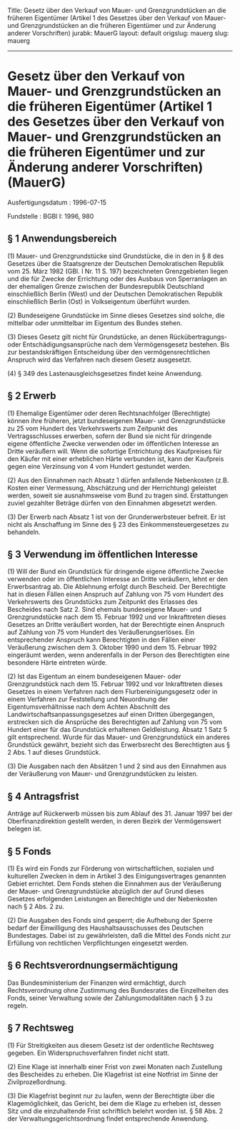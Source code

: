 Title: Gesetz über den Verkauf von Mauer- und Grenzgrundstücken an die früheren Eigentümer
  (Artikel 1 des Gesetzes über den Verkauf von Mauer- und Grenzgrundstücken an die
  früheren Eigentümer und zur Änderung anderer Vorschriften)
jurabk: MauerG
layout: default
origslug: mauerg
slug: mauerg

---

# Gesetz über den Verkauf von Mauer- und Grenzgrundstücken an die früheren Eigentümer (Artikel 1 des Gesetzes über den Verkauf von Mauer- und Grenzgrundstücken an die früheren Eigentümer und zur Änderung anderer Vorschriften) (MauerG)

Ausfertigungsdatum
:   1996-07-15

Fundstelle
:   BGBl I: 1996, 980



## § 1 Anwendungsbereich

(1) Mauer- und Grenzgrundstücke sind Grundstücke, die in den in § 8
des Gesetzes über die Staatsgrenze der Deutschen Demokratischen
Republik vom 25. März 1982 (GBl. I Nr. 11 S. 197) bezeichneten
Grenzgebieten liegen und die für Zwecke der Errichtung oder des
Ausbaus von Sperranlagen an der ehemaligen Grenze zwischen der
Bundesrepublik Deutschland einschließlich Berlin (West) und der
Deutschen Demokratischen Republik einschließlich Berlin (Ost) in
Volkseigentum überführt wurden.

(2) Bundeseigene Grundstücke im Sinne dieses Gesetzes sind solche, die
mittelbar oder unmittelbar im Eigentum des Bundes stehen.

(3) Dieses Gesetz gilt nicht für Grundstücke, an denen
Rückübertragungs- oder Entschädigungsansprüche nach dem
Vermögensgesetz bestehen. Bis zur bestandskräftigen Entscheidung über
den vermögensrechtlichen Anspruch wird das Verfahren nach diesem
Gesetz ausgesetzt.

(4) § 349 des Lastenausgleichsgesetzes findet keine Anwendung.


## § 2 Erwerb

(1) Ehemalige Eigentümer oder deren Rechtsnachfolger (Berechtigte)
können ihre früheren, jetzt bundeseigenen Mauer- und Grenzgrundstücke
zu 25 vom Hundert des Verkehrswerts zum Zeitpunkt des
Vertragsschlusses erwerben, sofern der Bund sie nicht für dringende
eigene öffentliche Zwecke verwenden oder im öffentlichen Interesse an
Dritte veräußern will. Wenn die sofortige Entrichtung des Kaufpreises
für den Käufer mit einer erheblichen Härte verbunden ist, kann der
Kaufpreis gegen eine Verzinsung von 4 vom Hundert gestundet werden.

(2) Aus den Einnahmen nach Absatz 1 dürfen anfallende Nebenkosten
(z.B. Kosten einer Vermessung, Abschätzung und der Herrichtung)
geleistet werden, soweit sie ausnahmsweise vom Bund zu tragen sind.
Erstattungen zuviel gezahlter Beträge dürfen von den Einnahmen
abgesetzt werden.

(3) Der Erwerb nach Absatz 1 ist von der Grunderwerbsteuer befreit. Er
ist nicht als Anschaffung im Sinne des § 23 des
Einkommensteuergesetzes zu behandeln.


## § 3 Verwendung im öffentlichen Interesse

(1) Will der Bund ein Grundstück für dringende eigene öffentliche
Zwecke verwenden oder im öffentlichen Interesse an Dritte veräußern,
lehnt er den Erwerbsantrag ab. Die Ablehnung erfolgt durch Bescheid.
Der Berechtigte hat in diesen Fällen einen Anspruch auf Zahlung von 75
vom Hundert des Verkehrswerts des Grundstücks zum Zeitpunkt des
Erlasses des Bescheides nach Satz 2. Sind ehemals bundeseigene Mauer-
und Grenzgrundstücke nach dem 15. Februar 1992 und vor Inkrafttreten
dieses Gesetzes an Dritte veräußert worden, hat der Berechtigte einen
Anspruch auf Zahlung von 75 vom Hundert des Veräußerungserlöses. Ein
entsprechender Anspruch kann Berechtigten in den Fällen einer
Veräußerung zwischen dem 3. Oktober 1990 und dem 15. Februar 1992
eingeräumt werden, wenn anderenfalls in der Person des Berechtigten
eine besondere Härte eintreten würde.

(2) Ist das Eigentum an einem bundeseigenen Mauer- oder
Grenzgrundstück nach dem 15. Februar 1992 und vor Inkrafttreten dieses
Gesetzes in einem Verfahren nach dem Flurbereinigungsgesetz oder in
einem Verfahren zur Feststellung und Neuordnung der
Eigentumsverhältnisse nach dem Achten Abschnitt des
Landwirtschaftsanpassungsgesetzes auf einen Dritten übergegangen,
erstrecken sich die Ansprüche des Berechtigten auf Zahlung von 75 vom
Hundert einer für das Grundstück erhaltenen Geldleistung. Absatz 1
Satz 5 gilt entsprechend. Wurde für das Mauer- und Grenzgrundstück ein
anderes Grundstück gewährt, bezieht sich das Erwerbsrecht des
Berechtigten aus § 2 Abs. 1 auf dieses Grundstück.

(3) Die Ausgaben nach den Absätzen 1 und 2 sind aus den Einnahmen aus
der Veräußerung von Mauer- und Grenzgrundstücken zu leisten.


## § 4 Antragsfrist

Anträge auf Rückerwerb müssen bis zum Ablauf des 31. Januar 1997 bei
der Oberfinanzdirektion gestellt werden, in deren Bezirk der
Vermögenswert belegen ist.


## § 5 Fonds

(1) Es wird ein Fonds zur Förderung von wirtschaftlichen, sozialen und
kulturellen Zwecken in dem in Artikel 3 des Einigungsvertrages
genannten Gebiet errichtet. Dem Fonds stehen die Einnahmen aus der
Veräußerung der Mauer- und Grenzgrundstücke abzüglich der auf Grund
dieses Gesetzes erfolgenden Leistungen an Berechtigte und der
Nebenkosten nach § 2 Abs. 2 zu.

(2) Die Ausgaben des Fonds sind gesperrt; die Aufhebung der Sperre
bedarf der Einwilligung des Haushaltsausschusses des Deutschen
Bundestages. Dabei ist zu gewährleisten, daß die Mittel des Fonds
nicht zur Erfüllung von rechtlichen Verpflichtungen eingesetzt werden.


## § 6 Rechtsverordnungsermächtigung

Das Bundesministerium der Finanzen wird ermächtigt, durch
Rechtsverordnung ohne Zustimmung des Bundesrates die Einzelheiten des
Fonds, seiner Verwaltung sowie der Zahlungsmodalitäten nach § 3 zu
regeln.


## § 7 Rechtsweg

(1) Für Streitigkeiten aus diesem Gesetz ist der ordentliche Rechtsweg
gegeben. Ein Widerspruchsverfahren findet nicht statt.

(2) Eine Klage ist innerhalb einer Frist von zwei Monaten nach
Zustellung des Bescheides zu erheben. Die Klagefrist ist eine Notfrist
im Sinne der Zivilprozeßordnung.

(3) Die Klagefrist beginnt nur zu laufen, wenn der Berechtigte über
die Klagemöglichkeit, das Gericht, bei dem die Klage zu erheben ist,
dessen Sitz und die einzuhaltende Frist schriftlich belehrt worden
ist. § 58 Abs. 2 der Verwaltungsgerichtsordnung findet entsprechende
Anwendung.

